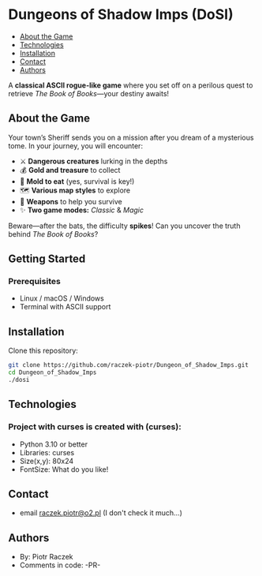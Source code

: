 # Dungeons of Shadow Imps (DoSI)
* [About the Game](#about-the-game)
* [Technologies](#technologies)
* [Installation](#installation)
* [Contact](#contact)
* [Authors](#authors)

A **classical ASCII rogue-like game** where you set off on a perilous quest to retrieve *The Book of Books*—your destiny awaits!

## About the Game

Your town’s Sheriff sends you on a mission after you dream of a mysterious tome. In your journey, you will encounter:

- ⚔️ **Dangerous creatures** lurking in the depths
- 💰 **Gold and treasure** to collect
- 🍄 **Mold to eat** (yes, survival is key!)
- 🗺️ **Various map styles** to explore
- 🏹 **Weapons** to help you survive
- ✨ **Two game modes:** *Classic* & *Magic*
  
Beware—after the bats, the difficulty **spikes**! Can you uncover the truth behind *The Book of Books*?

## Getting Started

### Prerequisites
- Linux / macOS / Windows
- Terminal with ASCII support

## Installation
Clone this repository:

```sh
git clone https://github.com/raczek-piotr/Dungeon_of_Shadow_Imps.git
cd Dungeon_of_Shadow_Imps
./dosi
```

## Technologies
### Project with curses is created with (curses):
* Python 3.10 or better
* Libraries: curses
* Size(x,y): 80x24
* FontSize: What do you like!

## Contact
* email raczek.piotr@o2.pl (I don't check it much…)

## Authors
* By: Piotr Raczek
* Comments in code: -PR-
